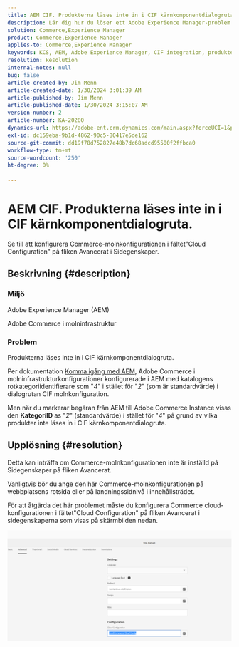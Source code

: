 ```yaml
---
title: AEM CIF. Produkterna läses inte in i CIF kärnkomponentdialogruta.
description: Lär dig hur du löser ett Adobe Experience Manager-problem där produkter inte läses in i CIF kärnkomponentdialogruta.
solution: Commerce,Experience Manager
product: Commerce,Experience Manager
applies-to: Commerce,Experience Manager
keywords: KCS, AEM, Adobe Experience Manager, CIF integration, produkter, ej inläsning, CIF dialogruta för kärnkomponent, felsökning, Adobe Commerce, AC, molninfrastruktur
resolution: Resolution
internal-notes: null
bug: false
article-created-by: Jim Menn
article-created-date: 1/30/2024 3:01:39 AM
article-published-by: Jim Menn
article-published-date: 1/30/2024 3:15:07 AM
version-number: 2
article-number: KA-20280
dynamics-url: https://adobe-ent.crm.dynamics.com/main.aspx?forceUCI=1&pagetype=entityrecord&etn=knowledgearticle&id=62ebffe1-1bbf-ee11-9079-6045bd006268
exl-id: dc159eba-9b1d-4862-90c5-80417e5de162
source-git-commit: dd19f78d752827e48b7dc68adcd95500f2ffbca0
workflow-type: tm+mt
source-wordcount: '250'
ht-degree: 0%

---
```


# AEM CIF. Produkterna läses inte in i CIF kärnkomponentdialogruta.


Se till att konfigurera Commerce-molnkonfigurationen i fältet&quot;Cloud Configuration&quot; på fliken Avancerat i Sidegenskaper.

## Beskrivning {#description}


### Miljö

Adobe Experience Manager (AEM)

Adobe Commerce i molninfrastruktur

### Problem

Produkterna läses inte in i CIF kärnkomponentdialogruta.

Per dokumentation [Komma igång med AEM](https://experienceleague.adobe.com/docs/experience-manager-65/commerce/storefront/getting-started.html), Adobe Commerce i molninfrastrukturkonfigurationer konfigurerade i AEM med katalogens rotkategoriidentifierare som &quot;*4*&quot; i stället för &quot;*2*&quot; (som är standardvärde) i dialogrutan CIF molnkonfiguration.

Men när du markerar begäran från AEM till Adobe Commerce Instance visas den <b>KategoriID</b> as &quot;*2*&quot; (standardvärde) i stället för &quot;*4*&quot; på grund av vilka produkter inte läses in i CIF kärnkomponentdialogruta.


## Upplösning {#resolution}


Detta kan inträffa om Commerce-molnkonfigurationen inte är inställd på Sidegenskaper på fliken Avancerat.

Vanligtvis bör du ange den här Commerce-molnkonfigurationen på webbplatsens rotsida eller på landningssidnivå i innehållsträdet.

För att åtgärda det här problemet måste du konfigurera Commerce cloud-konfigurationen i fältet&quot;Cloud Configuration&quot; på fliken Avancerat i sidegenskaperna som visas på skärmbilden nedan.

![](assets/35698328-9514-ed11-b83d-002248086a9c.png)
